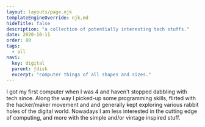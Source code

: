 ```yaml
---
layout: layouts/page.njk
templateEngineOverride: njk,md
hideTitle: false
description: "a collection of potentially interesting tech stuffs."
date: 2020-10-11
order: 80
tags: 
  - all
navi:
  key: digital
  parent: ƒdisk
  excerpt: "computer things of all shapes and sizes."
---
```


I got my first computer when I was 4 and haven't stopped dabbling with tech since. Along the way I picked-up some programming skills, flirted with the hacker/maker movement and and generally kept exploring various rabbit holes of the digital world. Nowadays I am less interested in the cutting edge of computing, and more with the simple and/or vintage inspired stuff. 